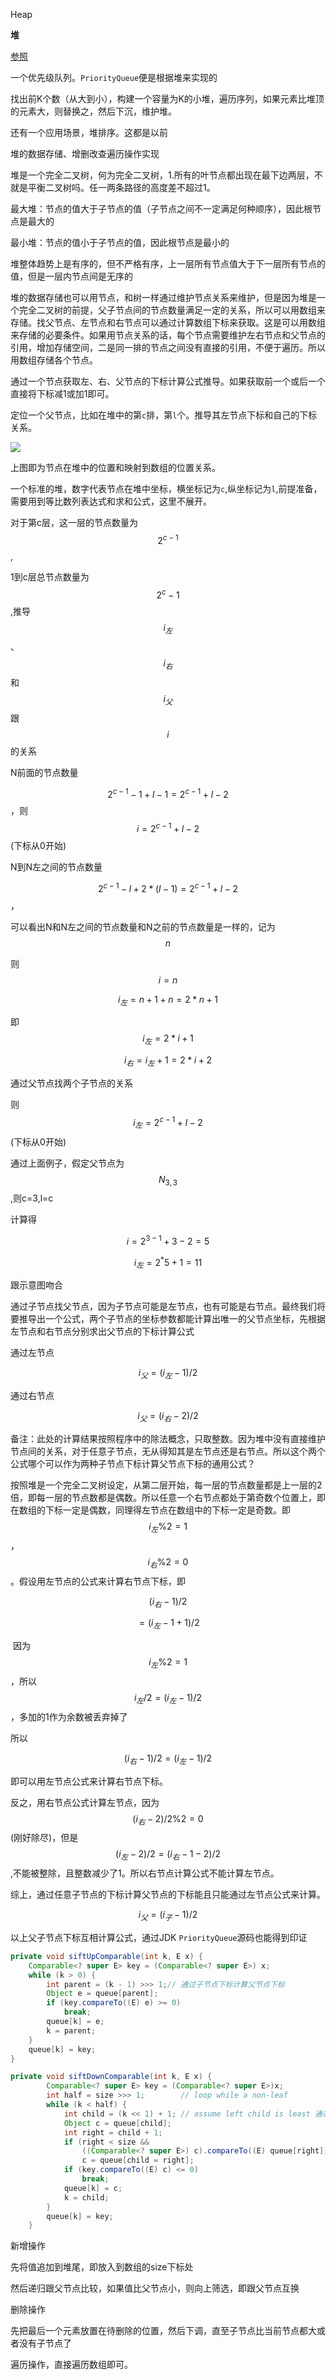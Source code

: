 Heap

**堆**

[参照](https://blog.csdn.net/lalu58/article/details/53954465)



一个优先级队列。`PriorityQueue`便是根据堆来实现的



找出前K个数（从大到小），构建一个容量为K的小堆，遍历序列，如果元素比堆顶的元素大，则替换之，然后下沉，维护堆。

还有一个应用场景，堆排序。这都是以前



堆的数据存储、增删改查遍历操作实现

堆是一个完全二叉树，何为完全二叉树，1.所有的叶节点都出现在最下边两层，不就是平衡二叉树吗。任一两条路径的高度差不超过1。

最大堆：节点的值大于子节点的值（子节点之间不一定满足何种顺序），因此根节点是最大的

最小堆：节点的值小于子节点的值，因此根节点是最小的

堆整体趋势上是有序的，但不严格有序，上一层所有节点值大于下一层所有节点的值，但是一层内节点间是无序的



堆的数据存储也可以用节点，和树一样通过维护节点关系来维护，但是因为堆是一个完全二叉树的前提，父子节点间的节点数量满足一定的关系，所以可以用数组来存储。找父节点、左节点和右节点可以通过计算数组下标来获取。这是可以用数组来存储的必要条件。如果用节点关系的话，每个节点需要维护左右节点和父节点的引用，增加存储空间，二是同一排的节点之间没有直接的引用，不便于遍历。所以用数组存储各个节点。

通过一个节点获取左、右、父节点的下标计算公式推导。如果获取前一个或后一个直接将下标减1或加1即可。

定位一个父节点，比如在堆中的第`c`排，第`l`个。推导其左节点下标和自己的下标关系。

![](https://cdn.sinaimg.cn.52ecy.cn/large/005BYqpgly1g50xaxaos1j30gq07j3z4.jpg)



上图即为节点在堆中的位置和映射到数组的位置关系。

一个标准的堆，数字代表节点在堆中坐标，横坐标记为`c`,纵坐标记为`l`,前提准备，需要用到等比数列表达式和求和公式，这里不展开。

对于第c层，这一层的节点数量为$$2^{c-1}$$,

1到c层总节点数量为$$2^c-1$$,推导$$i_左$$、$$i_右$$和$$i_父$$跟$$i$$的关系

N前面的节点数量

$$2^{c-1}-1+l-1=2^{c-1}+l-2$$，则$$i=2^{c-1}+l-2$$(下标从0开始)

N到N左之间的节点数量

$$2^{c-1}-l+2*(l-1)=2^{c-1}+l-2$$，

可以看出N和N左之间的节点数量和N之前的节点数量是一样的，记为$$n$$

则$$i=n$$

$$i_左=n+1+n=2*n+1$$

即$$i_左=2*i+1$$

$$i_右=i_左+1=2*i+2$$

通过父节点找两个子节点的关系

则$$i_左=2^{c-1}+l-2$$(下标从0开始)

通过上面例子，假定父节点为$$N_{3,3}$$,则c=3,l=c

计算得

$$i=2^{3-1}+3-2=5$$

$$i_左=2^*5+1=11$$

跟示意图吻合

通过子节点找父节点，因为子节点可能是左节点，也有可能是右节点。最终我们将要推导出一个公式，两个子节点的坐标参数都能计算出唯一的父节点坐标，先根据左节点和右节点分别求出父节点的下标计算公式

通过左节点

$$i_父=(i_左-1)/2$$

通过右节点

$$i_父=(i_右-2)/2$$

备注：此处的计算结果按照程序中的除法概念，只取整数。因为堆中没有直接维护节点间的关系，对于任意子节点，无从得知其是左节点还是右节点。所以这个两个公式哪个可以作为两种子节点下标计算父节点下标的通用公式？

按照堆是一个完全二叉树设定，从第二层开始，每一层的节点数量都是上一层的2倍，即每一层的节点数都是偶数。所以任意一个右节点都处于第奇数个位置上，即在数组的下标一定是偶数，同理得左节点在数组中的下标一定是奇数。即$$i_左\%2=1$$，$$i_右\%2=0$$。假设用左节点的公式来计算右节点下标，即

$$(i_右-1)/2$$

$$=(i_左-1+1)/2$$

​	因为$$i_左\%2=1$$，所以$$i_左/2=(i_左-1)/2$$，多加的1作为余数被丢弃掉了

所以

$$(i_右-1)/2=(i_左-1)/2$$

即可以用左节点公式来计算右节点下标。

反之，用右节点公式计算左节点，因为$$(i_右-2)/2\%2=0$$(刚好除尽)，但是$$(i_左-2)/2=(i_右-1-2)/2$$,不能被整除，且整数减少了1。所以右节点计算公式不能计算左节点。

综上，通过任意子节点的下标计算父节点的下标能且只能通过左节点公式来计算。

$$i_父=(i_子-1)/2$$



以上父子节点下标互相计算公式，通过JDK `PriorityQueue`源码也能得到印证

```java
private void siftUpComparable(int k, E x) {
    Comparable<? super E> key = (Comparable<? super E>) x;
    while (k > 0) {
        int parent = (k - 1) >>> 1;// 通过子节点下标计算父节点下标
        Object e = queue[parent];
        if (key.compareTo((E) e) >= 0)
            break;
        queue[k] = e;
        k = parent;
    }
    queue[k] = key;
}
```

```java
private void siftDownComparable(int k, E x) {
        Comparable<? super E> key = (Comparable<? super E>)x;
        int half = size >>> 1;        // loop while a non-leaf
        while (k < half) {
            int child = (k << 1) + 1; // assume left child is least 通过父节点下标计算左节点下标
            Object c = queue[child];
            int right = child + 1;
            if (right < size &&
                ((Comparable<? super E>) c).compareTo((E) queue[right]) > 0)
                c = queue[child = right];
            if (key.compareTo((E) c) <= 0)
                break;
            queue[k] = c;
            k = child;
        }
        queue[k] = key;
    }

```

新增操作

先将值追加到堆尾，即放入到数组的size下标处

然后递归跟父节点比较，如果值比父节点小，则向上筛选，即跟父节点互换

删除操作

先把最后一个元素放置在待删除的位置，然后下调，直至子节点比当前节点都大或者没有子节点了



遍历操作，直接遍历数组即可。

